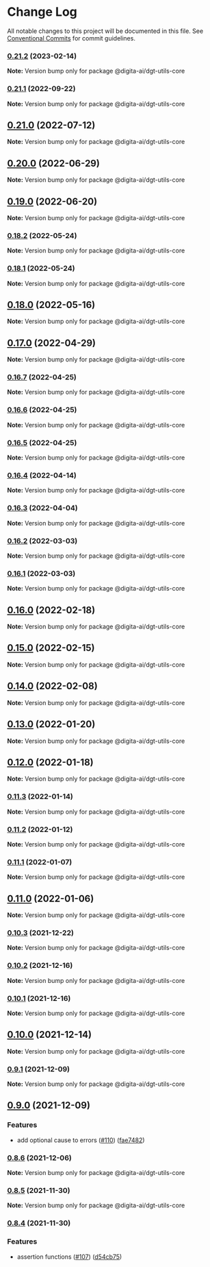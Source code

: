 # Change Log

All notable changes to this project will be documented in this file.
See [Conventional Commits](https://conventionalcommits.org) for commit guidelines.

### [0.21.2](https://github.com/digita-ai/dgt-shared/compare/v0.21.1...v0.21.2) (2023-02-14)

**Note:** Version bump only for package @digita-ai/dgt-utils-core





### [0.21.1](https://github.com/digita-ai/dgt-shared/compare/v0.21.0...v0.21.1) (2022-09-22)

**Note:** Version bump only for package @digita-ai/dgt-utils-core





## [0.21.0](https://github.com/digita-ai/dgt-shared/compare/v0.20.0...v0.21.0) (2022-07-12)

**Note:** Version bump only for package @digita-ai/dgt-utils-core





## [0.20.0](https://github.com/digita-ai/dgt-shared/compare/v0.19.0...v0.20.0) (2022-06-29)

**Note:** Version bump only for package @digita-ai/dgt-utils-core





## [0.19.0](https://github.com/digita-ai/dgt-shared/compare/v0.18.2...v0.19.0) (2022-06-20)

**Note:** Version bump only for package @digita-ai/dgt-utils-core





### [0.18.2](https://github.com/digita-ai/dgt-shared/compare/v0.18.1...v0.18.2) (2022-05-24)

**Note:** Version bump only for package @digita-ai/dgt-utils-core





### [0.18.1](https://github.com/digita-ai/dgt-shared/compare/v0.18.0...v0.18.1) (2022-05-24)

**Note:** Version bump only for package @digita-ai/dgt-utils-core





## [0.18.0](https://github.com/digita-ai/dgt-shared/compare/v0.17.0...v0.18.0) (2022-05-16)

**Note:** Version bump only for package @digita-ai/dgt-utils-core





## [0.17.0](https://github.com/digita-ai/dgt-shared/compare/v0.16.7...v0.17.0) (2022-04-29)

**Note:** Version bump only for package @digita-ai/dgt-utils-core





### [0.16.7](https://github.com/digita-ai/dgt-shared/compare/v0.16.6...v0.16.7) (2022-04-25)

**Note:** Version bump only for package @digita-ai/dgt-utils-core





### [0.16.6](https://github.com/digita-ai/dgt-shared/compare/v0.16.5...v0.16.6) (2022-04-25)

**Note:** Version bump only for package @digita-ai/dgt-utils-core





### [0.16.5](https://github.com/digita-ai/dgt-shared/compare/v0.16.4...v0.16.5) (2022-04-25)

**Note:** Version bump only for package @digita-ai/dgt-utils-core





### [0.16.4](https://github.com/digita-ai/dgt-shared/compare/v0.16.3...v0.16.4) (2022-04-14)

**Note:** Version bump only for package @digita-ai/dgt-utils-core





### [0.16.3](https://github.com/digita-ai/dgt-shared/compare/v0.16.2...v0.16.3) (2022-04-04)

**Note:** Version bump only for package @digita-ai/dgt-utils-core





### [0.16.2](https://github.com/digita-ai/dgt-shared/compare/v0.16.0...v0.16.2) (2022-03-03)

**Note:** Version bump only for package @digita-ai/dgt-utils-core





### [0.16.1](https://github.com/digita-ai/dgt-shared/compare/v0.16.0...v0.16.1) (2022-03-03)

**Note:** Version bump only for package @digita-ai/dgt-utils-core





## [0.16.0](https://github.com/digita-ai/dgt-shared/compare/v0.15.0...v0.16.0) (2022-02-18)

**Note:** Version bump only for package @digita-ai/dgt-utils-core





## [0.15.0](https://github.com/digita-ai/dgt-shared/compare/v0.14.0...v0.15.0) (2022-02-15)

**Note:** Version bump only for package @digita-ai/dgt-utils-core





## [0.14.0](https://github.com/digita-ai/dgt-shared/compare/v0.13.0...v0.14.0) (2022-02-08)

**Note:** Version bump only for package @digita-ai/dgt-utils-core





## [0.13.0](https://github.com/digita-ai/dgt-shared/compare/v0.12.0...v0.13.0) (2022-01-20)

**Note:** Version bump only for package @digita-ai/dgt-utils-core





## [0.12.0](https://github.com/digita-ai/dgt-shared/compare/v0.11.3...v0.12.0) (2022-01-18)

**Note:** Version bump only for package @digita-ai/dgt-utils-core





### [0.11.3](https://github.com/digita-ai/dgt-shared/compare/v0.11.2...v0.11.3) (2022-01-14)

**Note:** Version bump only for package @digita-ai/dgt-utils-core





### [0.11.2](https://github.com/digita-ai/dgt-shared/compare/v0.11.1...v0.11.2) (2022-01-12)

**Note:** Version bump only for package @digita-ai/dgt-utils-core





### [0.11.1](https://github.com/digita-ai/dgt-shared/compare/v0.11.0...v0.11.1) (2022-01-07)

**Note:** Version bump only for package @digita-ai/dgt-utils-core





## [0.11.0](https://github.com/digita-ai/dgt-shared/compare/v0.10.3...v0.11.0) (2022-01-06)

**Note:** Version bump only for package @digita-ai/dgt-utils-core





### [0.10.3](https://github.com/digita-ai/dgt-shared/compare/v0.10.2...v0.10.3) (2021-12-22)

**Note:** Version bump only for package @digita-ai/dgt-utils-core





### [0.10.2](https://github.com/digita-ai/dgt-shared/compare/v0.10.1...v0.10.2) (2021-12-16)

**Note:** Version bump only for package @digita-ai/dgt-utils-core





### [0.10.1](https://github.com/digita-ai/dgt-shared/compare/v0.10.0...v0.10.1) (2021-12-16)

**Note:** Version bump only for package @digita-ai/dgt-utils-core





## [0.10.0](https://github.com/digita-ai/dgt-shared/compare/v0.9.1...v0.10.0) (2021-12-14)

**Note:** Version bump only for package @digita-ai/dgt-utils-core





### [0.9.1](https://github.com/digita-ai/dgt-shared/compare/v0.9.0...v0.9.1) (2021-12-09)

**Note:** Version bump only for package @digita-ai/dgt-utils-core





## [0.9.0](https://github.com/digita-ai/dgt-shared/compare/v0.8.6...v0.9.0) (2021-12-09)


### **Features**

* add optional cause to errors ([#110](https://github.com/digita-ai/dgt-shared/issues/110)) ([fae7482](https://github.com/digita-ai/dgt-shared/commit/fae7482a3f2a1d4f3260a95cac9a968c7812dd05))



### [0.8.6](https://github.com/digita-ai/dgt-shared/compare/v0.8.5...v0.8.6) (2021-12-06)

**Note:** Version bump only for package @digita-ai/dgt-utils-core





### [0.8.5](https://github.com/digita-ai/dgt-shared/compare/v0.8.4...v0.8.5) (2021-11-30)

**Note:** Version bump only for package @digita-ai/dgt-utils-core





### [0.8.4](https://github.com/digita-ai/dgt-shared/compare/v0.8.3...v0.8.4) (2021-11-30)


### **Features**

* assertion functions ([#107](https://github.com/digita-ai/dgt-shared/issues/107)) ([d54cb75](https://github.com/digita-ai/dgt-shared/commit/d54cb75caac32c58fa5c9ffdc05a51aca74bf80f))
